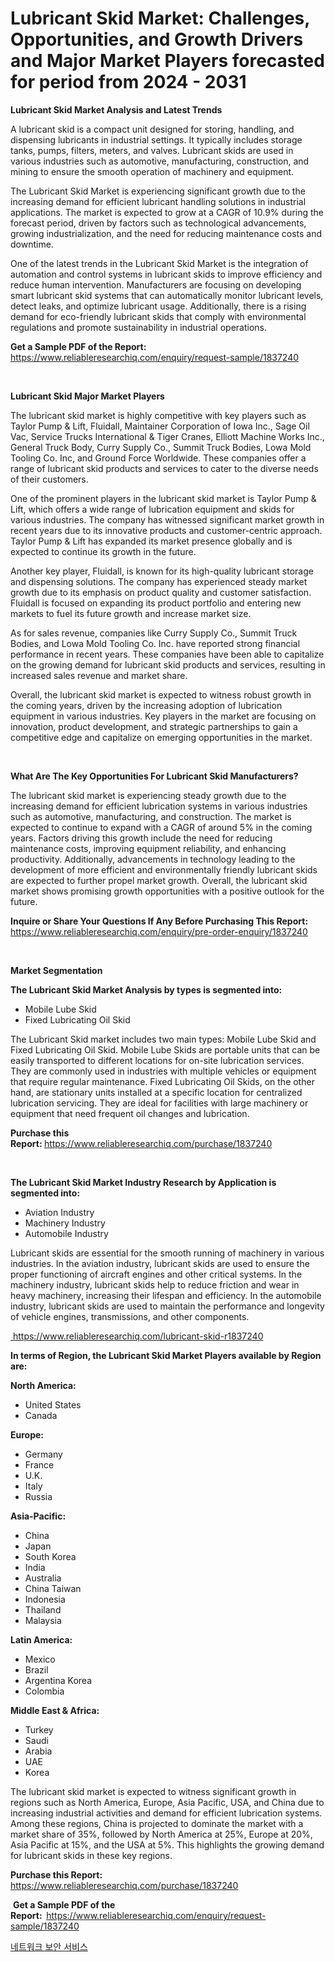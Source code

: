 <p><h1>Lubricant Skid Market: Challenges, Opportunities, and Growth Drivers and Major Market Players forecasted for period from 2024 - 2031</h1></p><p><strong>Lubricant Skid Market Analysis and Latest Trends</strong></p>
<p><p>A lubricant skid is a compact unit designed for storing, handling, and dispensing lubricants in industrial settings. It typically includes storage tanks, pumps, filters, meters, and valves. Lubricant skids are used in various industries such as automotive, manufacturing, construction, and mining to ensure the smooth operation of machinery and equipment.</p><p>The Lubricant Skid Market is experiencing significant growth due to the increasing demand for efficient lubricant handling solutions in industrial applications. The market is expected to grow at a CAGR of 10.9% during the forecast period, driven by factors such as technological advancements, growing industrialization, and the need for reducing maintenance costs and downtime.</p><p>One of the latest trends in the Lubricant Skid Market is the integration of automation and control systems in lubricant skids to improve efficiency and reduce human intervention. Manufacturers are focusing on developing smart lubricant skid systems that can automatically monitor lubricant levels, detect leaks, and optimize lubricant usage. Additionally, there is a rising demand for eco-friendly lubricant skids that comply with environmental regulations and promote sustainability in industrial operations.</p></p>
<p><strong>Get a Sample PDF of the Report:&nbsp;</strong> <a href="https://www.reliableresearchiq.com/enquiry/request-sample/1837240">https://www.reliableresearchiq.com/enquiry/request-sample/1837240</a></p>
<p>&nbsp;</p>
<p><strong>Lubricant Skid Major Market Players</strong></p>
<p><p>The lubricant skid market is highly competitive with key players such as Taylor Pump & Lift, Fluidall, Maintainer Corporation of Iowa Inc., Sage Oil Vac, Service Trucks International & Tiger Cranes, Elliott Machine Works Inc., General Truck Body, Curry Supply Co., Summit Truck Bodies, Lowa Mold Tooling Co. Inc, and Ground Force Worldwide. These companies offer a range of lubricant skid products and services to cater to the diverse needs of their customers.</p><p>One of the prominent players in the lubricant skid market is Taylor Pump & Lift, which offers a wide range of lubrication equipment and skids for various industries. The company has witnessed significant market growth in recent years due to its innovative products and customer-centric approach. Taylor Pump & Lift has expanded its market presence globally and is expected to continue its growth in the future.</p><p>Another key player, Fluidall, is known for its high-quality lubricant storage and dispensing solutions. The company has experienced steady market growth due to its emphasis on product quality and customer satisfaction. Fluidall is focused on expanding its product portfolio and entering new markets to fuel its future growth and increase market size.</p><p>As for sales revenue, companies like Curry Supply Co., Summit Truck Bodies, and Lowa Mold Tooling Co. Inc. have reported strong financial performance in recent years. These companies have been able to capitalize on the growing demand for lubricant skid products and services, resulting in increased sales revenue and market share.</p><p>Overall, the lubricant skid market is expected to witness robust growth in the coming years, driven by the increasing adoption of lubrication equipment in various industries. Key players in the market are focusing on innovation, product development, and strategic partnerships to gain a competitive edge and capitalize on emerging opportunities in the market.</p></p>
<p>&nbsp;</p>
<p><strong>What Are The Key Opportunities For Lubricant Skid Manufacturers?</strong></p>
<p><p>The lubricant skid market is experiencing steady growth due to the increasing demand for efficient lubrication systems in various industries such as automotive, manufacturing, and construction. The market is expected to continue to expand with a CAGR of around 5% in the coming years. Factors driving this growth include the need for reducing maintenance costs, improving equipment reliability, and enhancing productivity. Additionally, advancements in technology leading to the development of more efficient and environmentally friendly lubricant skids are expected to further propel market growth. Overall, the lubricant skid market shows promising growth opportunities with a positive outlook for the future.</p></p>
<p><strong>Inquire or Share Your Questions If Any Before Purchasing This Report:</strong> <a href="https://www.reliableresearchiq.com/enquiry/pre-order-enquiry/1837240">https://www.reliableresearchiq.com/enquiry/pre-order-enquiry/1837240</a></p>
<p>&nbsp;</p>
<p><strong>Market Segmentation</strong></p>
<p><strong>The Lubricant Skid Market Analysis by types is segmented into:</strong></p>
<p><ul><li>Mobile Lube Skid</li><li>Fixed Lubricating Oil Skid</li></ul></p>
<p><p>The Lubricant Skid market includes two main types: Mobile Lube Skid and Fixed Lubricating Oil Skid. Mobile Lube Skids are portable units that can be easily transported to different locations for on-site lubrication services. They are commonly used in industries with multiple vehicles or equipment that require regular maintenance. Fixed Lubricating Oil Skids, on the other hand, are stationary units installed at a specific location for centralized lubrication servicing. They are ideal for facilities with large machinery or equipment that need frequent oil changes and lubrication.</p></p>
<p><strong>Purchase this Report:&nbsp;</strong><a href="https://www.reliableresearchiq.com/purchase/1837240">https://www.reliableresearchiq.com/purchase/1837240</a></p>
<p>&nbsp;</p>
<p><strong>The Lubricant Skid Market Industry Research by Application is segmented into:</strong></p>
<p><ul><li>Aviation Industry</li><li>Machinery Industry</li><li>Automobile Industry</li></ul></p>
<p><p>Lubricant skids are essential for the smooth running of machinery in various industries. In the aviation industry, lubricant skids are used to ensure the proper functioning of aircraft engines and other critical systems. In the machinery industry, lubricant skids help to reduce friction and wear in heavy machinery, increasing their lifespan and efficiency. In the automobile industry, lubricant skids are used to maintain the performance and longevity of vehicle engines, transmissions, and other components.</p></p>
<p><a href="https://www.reliableresearchiq.com/lubricant-skid-r1837240">&nbsp;https://www.reliableresearchiq.com/lubricant-skid-r1837240</a></p>
<p><strong>In terms of Region, the Lubricant Skid Market Players available by Region are:</strong></p>
<p>
    <p> <strong> North America: </strong>
        <ul>
            <li>United States</li>
            <li>Canada</li>
        </ul>
        </p> 
    <p> <strong> Europe: </strong>
        <ul>
            <li>Germany</li>
            <li>France</li>
            <li>U.K.</li>
            <li>Italy</li>
            <li>Russia</li>
        </ul>
        </p> 
    <p> <strong> Asia-Pacific: </strong>
        <ul>
            <li>China</li>
            <li>Japan</li>
            <li>South Korea</li>
            <li>India</li>
            <li>Australia</li>
            <li>China Taiwan</li>
            <li>Indonesia</li>
            <li>Thailand</li>
            <li>Malaysia</li>
        </ul>
        </p> 
    <p> <strong> Latin America: </strong>
        <ul>
            <li>Mexico</li>
            <li>Brazil</li>
            <li>Argentina Korea</li>
            <li>Colombia</li>
        </ul>
        </p> 
    <p> <strong> Middle East & Africa: </strong>
        <ul>
            <li>Turkey</li>
            <li>Saudi</li>
            <li>Arabia</li>
            <li>UAE</li>
            <li>Korea</li>
        </ul>
    </p>
    </p>
<p><p>The lubricant skid market is expected to witness significant growth in regions such as North America, Europe, Asia Pacific, USA, and China due to increasing industrial activities and demand for efficient lubrication systems. Among these regions, China is projected to dominate the market with a market share of 35%, followed by North America at 25%, Europe at 20%, Asia Pacific at 15%, and the USA at 5%. This highlights the growing demand for lubricant skids in these key regions.</p></p>
<p><strong>Purchase this Report: </strong><a href="https://www.reliableresearchiq.com/purchase/1837240">https://www.reliableresearchiq.com/purchase/1837240</a></p>
<p>&nbsp;<strong>Get a Sample PDF of the Report:&nbsp;&nbsp;</strong><a href="https://www.reliableresearchiq.com/enquiry/request-sample/1837240">https://www.reliableresearchiq.com/enquiry/request-sample/1837240</a></p>
<p><strong></strong></p>
<p><p><a href="https://github.com/vdhdwjyp90142/Market-Research-Report-List-3/blob/main/205667471392.md">네트워크 보안 서비스</a></p></p>